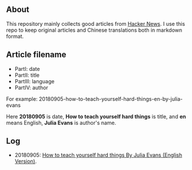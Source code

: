 ## About
This repository mainly collects good articles from [Hacker News](https://news.ycombinator.com). I use this repo to keep original articles and Chinese translations both in markdown format.

## Article filename
- PartI:   date
- PartII:  title
- PartIII: language
- PartIV:  author

For example: 20180905-how-to-teach-yourself-hard-things-en-by-julia-evans

Here **20180905** is date, **How to teach yourself hard things** is title, and **en** means English, **Julia Evans** is author's name.

## Log
- 20180905: [How to teach yourself hard things By Julia Evans (English Version)](https://news.ycombinator.com/item?id=17892796).


